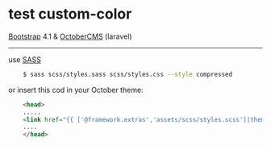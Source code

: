 # test custom-color
[Bootstrap](https://getbootstrap.com/) 4.1 & [OctoberCMS](https://octobercms.com/) (laravel)
___

use [SASS](https://sass-lang.com/)

```bash
	$ sass scss/styles.sass scss/styles.css --style compressed
```

or insert this cod in your October theme:

```html
	<head>
	.....
	<link href="{{ ['@framework.extras','assets/scss/styles.scss']|theme }}" rel="stylesheet">
	....
	</head>
```
